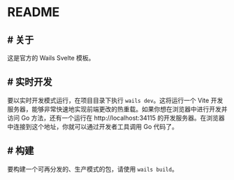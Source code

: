 # README

## # 关于

这是官方的 Wails Svelte 模板。
## # 实时开发

要以实时开发模式运行，在项目目录下执行 `wails dev`。这将运行一个 Vite 开发服务器，能够非常快速地实现前端更改的热重载。如果你想在浏览器中进行开发并访问 Go 方法，还有一个运行在 http://localhost:34115 的开发服务器。在浏览器中连接到这个地址，你就可以通过开发者工具调用 Go 代码了。
## # 构建

要构建一个可再分发的、生产模式的包，请使用 `wails build`。
